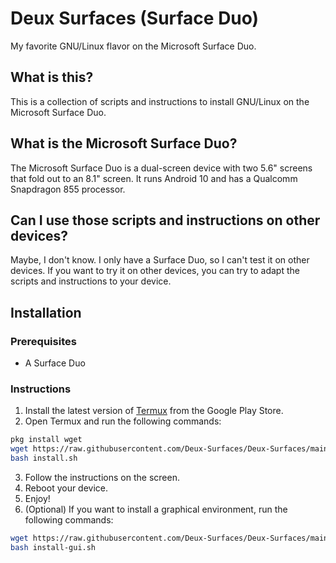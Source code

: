 # Deux Surfaces (Surface Duo)

My favorite GNU/Linux flavor on the Microsoft Surface Duo.

## What is this?

This is a collection of scripts and instructions to install GNU/Linux on the Microsoft Surface Duo.

## What is the Microsoft Surface Duo?

The Microsoft Surface Duo is a dual-screen device with two 5.6" screens that fold out to an 8.1" screen. It runs Android 10 and has a Qualcomm Snapdragon 855 processor.

## Can I use those scripts and instructions on other devices?

Maybe, I don't know. I only have a Surface Duo, so I can't test it on other devices. If you want to try it on other devices, you can try to adapt the scripts and instructions to your device.

## Installation

### Prerequisites

- A Surface Duo

### Instructions

1. Install the latest version of [Termux](https://termux.com/) from the Google Play Store.
2. Open Termux and run the following commands:

```bash
pkg install wget
wget https://raw.githubusercontent.com/Deux-Surfaces/Deux-Surfaces/main/install.sh
bash install.sh
```

3. Follow the instructions on the screen.
4. Reboot your device.
5. Enjoy!
6. (Optional) If you want to install a graphical environment, run the following commands:

```bash
wget https://raw.githubusercontent.com/Deux-Surfaces/Deux-Surfaces/main/install-gui.sh
bash install-gui.sh
```

